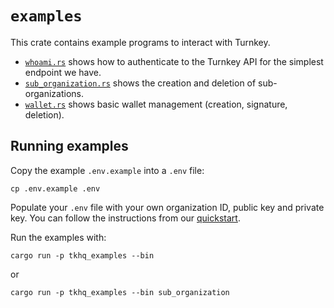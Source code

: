 # `examples`

This crate contains example programs to interact with Turnkey.

* [`whoami.rs`](./src/bin/whoami.rs) shows how to authenticate to the Turnkey API for the simplest endpoint we have.
* [`sub_organization.rs`](./src/bin/sub_organization.rs) shows the creation and deletion of sub-organizations.
* [`wallet.rs`](./src/bin/wallet.rs) shows basic wallet management (creation, signature, deletion).


## Running examples

Copy the example `.env.example` into a `.env` file:
```
cp .env.example .env
```

Populate your `.env` file with your own organization ID, public key and private key. You can follow the instructions from our [quickstart](https://docs.turnkey.com/getting-started/quickstart).

Run the examples with:
```
cargo run -p tkhq_examples --bin
```

or

```
cargo run -p tkhq_examples --bin sub_organization
```
